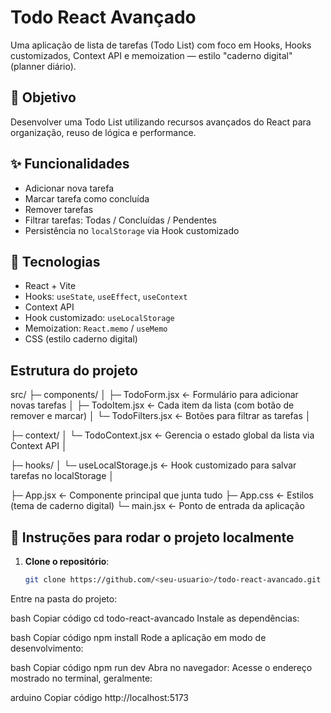 # Todo React Avançado

Uma aplicação de lista de tarefas (Todo List) com foco em Hooks, Hooks customizados, Context API e memoization — estilo "caderno digital" (planner diário).

## 🎯 Objetivo
Desenvolver uma Todo List utilizando recursos avançados do React para organização, reuso de lógica e performance.

## ✨ Funcionalidades
- Adicionar nova tarefa
- Marcar tarefa como concluída
- Remover tarefas
- Filtrar tarefas: Todas / Concluídas / Pendentes
- Persistência no `localStorage` via Hook customizado

## 🧩 Tecnologias
- React + Vite
- Hooks: `useState`, `useEffect`, `useContext`
- Context API
- Hook customizado: `useLocalStorage`
- Memoization: `React.memo` / `useMemo`
- CSS (estilo caderno digital)

## Estrutura do projeto
src/
├─ components/
│ ├─ TodoForm.jsx ← Formulário para adicionar novas tarefas
│ ├─ TodoItem.jsx ← Cada item da lista (com botão de remover e marcar)
│ └─ TodoFilters.jsx ← Botões para filtrar as tarefas
│

├─ context/
│ └─ TodoContext.jsx ← Gerencia o estado global da lista via Context API
│

├─ hooks/
│ └─ useLocalStorage.js ← Hook customizado para salvar tarefas no localStorage
│

├─ App.jsx ← Componente principal que junta tudo
├─ App.css ← Estilos (tema de caderno digital)
└─ main.jsx ← Ponto de entrada da aplicação

## 🚀 Instruções para rodar o projeto localmente

1. **Clone o repositório**:
   ```bash
   git clone https://github.com/<seu-usuario>/todo-react-avancado.git
Entre na pasta do projeto:

bash
Copiar código
cd todo-react-avancado
Instale as dependências:

bash
Copiar código
npm install
Rode a aplicação em modo de desenvolvimento:

bash
Copiar código
npm run dev
Abra no navegador:
Acesse o endereço mostrado no terminal, geralmente:

arduino
Copiar código
http://localhost:5173